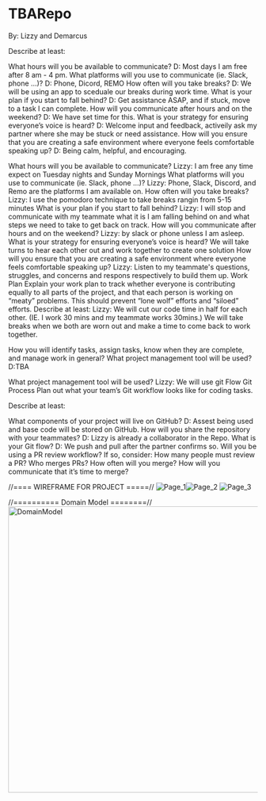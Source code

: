 
# TBARepo

By: Lizzy and Demarcus

Describe at least:

What hours will you be available to communicate? D: Most days I am free after 8 am - 4 pm.
What platforms will you use to communicate (ie. Slack, phone …)? D: Phone, Dicord, REMO
How often will you take breaks? D: We will be using an app to sceduale our breaks during work time.
What is your plan if you start to fall behind? D: Get assistance ASAP, and if stuck, move to a task I can complete.
How will you communicate after hours and on the weekend? D: We have set time for this.
What is your strategy for ensuring everyone’s voice is heard? D: Welcome input and feedback, activeily ask my partner where she may be stuck or need assistance.
How will you ensure that you are creating a safe environment where everyone feels comfortable speaking up? D: Being calm, helpful, and encouraging.

What hours will you be available to communicate?
Lizzy: I am free any time expect on Tuesday nights and Sunday Mornings
What platforms will you use to communicate (ie. Slack, phone …)?
Lizzy: Phone, Slack, Discord, and Remo are the platforms I am available on.
How often will you take breaks?
Lizzy: I use the pomodoro technique to take breaks rangin from 5-15 minutes
What is your plan if you start to fall behind?
Lizzy: I will stop and communicate with my teammate what it is I am falling behind on and what steps we need to take to get back on track.
How will you communicate after hours and on the weekend?
Lizzy: by slack or phone unless I am asleep.
What is your strategy for ensuring everyone’s voice is heard?
We will take turns to hear each other out and work together to create one solution
How will you ensure that you are creating a safe environment where everyone feels comfortable speaking up?
Lizzy: Listen to my teammate's questions, struggles, and concerns and respons respectively to build them up.
Work Plan
Explain your work plan to track whether everyone is contributing equally to all parts of the project, and that each person is working on “meaty” problems. This should prevent “lone wolf” efforts and “siloed” efforts.
Describe at least:
 Lizzy: We will cut our code time in half for each other. (IE. I work 30 mins and my teammate works 30mins.) We will take breaks when we both are worn out and make a time to come back to work together.

How you will identify tasks, assign tasks, know when they are complete, and manage work in general?
What project management tool will be used? D:TBA

What project management tool will be used?
Lizzy: We will use git Flow
Git Process
Plan out what your team’s Git workflow looks like for coding tasks.

Describe at least:

What components of your project will live on GitHub? D: Assest being used and base code will be stored on GitHub.
How will you share the repository with your teammates? D: Lizzy is already a collaborator in the Repo.
What is your Git flow? D: We push and pull after the partner confirms so.
Will you be using a PR review workflow? If so, consider:
How many people must review a PR?
Who merges PRs?
How often will you merge?
How will you communicate that it’s time to merge?


//==== WIREFRAME FOR PROJECT =====//
![Page_1](https://user-images.githubusercontent.com/80016421/129589987-bb1e8e9e-6816-4acc-abec-16b836ce2074.png)![Page_2](https://user-images.githubusercontent.com/80016421/129589990-d69dd2cf-e6f4-487c-95c1-3142a5226329.png)
![Page_3](https://user-images.githubusercontent.com/80016421/129589992-f8717661-15f1-4104-bb28-7c88750ef2c1.png)

//========== Domain Model ========//
<img width="578" alt="DomainModel" src="https://user-images.githubusercontent.com/85797197/129974350-d8bd4369-b2a0-469e-8e4b-513da6a1aa3f.PNG">
